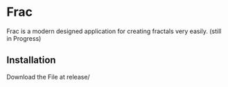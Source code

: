 # Frac
Frac is a modern designed application for creating fractals very easily. (still in Progress)

## Installation
Download the File at release/
